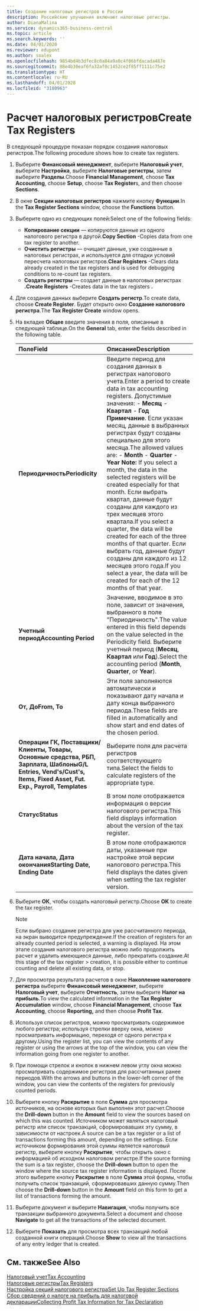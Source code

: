 ```yaml
---
title: Создание налоговых регистров в России
description: Российские улучшения включают налоговые регистры.
author: DianaMalina
ms.service: dynamics365-business-central
ms.topic: article
ms.search.keywords: ''
ms.date: 04/01/2020
ms.reviewer: edupont
ms.author: soalex
ms.openlocfilehash: 9854bd4b3dfec8c0a84a9a0c4f06bfdacada487e
ms.sourcegitcommit: 88e4b30eaf6fa32af0c1452ce2f85ff1111c75e2
ms.translationtype: HT
ms.contentlocale: ru-RU
ms.lasthandoff: 04/01/2020
ms.locfileid: "3180963"
---
```

# <a name="create-tax-registers"></a><span data-ttu-id="e4743-103">Расчет налоговых регистров</span><span class="sxs-lookup"><span data-stu-id="e4743-103">Create Tax Registers</span></span>

<span data-ttu-id="e4743-104">В следующей процедуре показан порядок создания налоговых регистров.</span><span class="sxs-lookup"><span data-stu-id="e4743-104">The following procedure shows how to create tax registers.</span></span>

1. <span data-ttu-id="e4743-105">Выберите **Финансовый менеджмент**, выберите **Налоговый учет**, выберите **Настройка**, выберите **Налоговые регистры**, затем выберите **Разделы**.</span><span class="sxs-lookup"><span data-stu-id="e4743-105">Choose **Financial Management**, choose **Tax Accounting**, choose **Setup**, choose **Tax Register**s, and then choose **Sections**.</span></span>

2. <span data-ttu-id="e4743-106">В окне **Секции налоговых регистров** нажмите кнопку **Функции**.</span><span class="sxs-lookup"><span data-stu-id="e4743-106">In the **Tax Register Sections** window, choose the **Functions** button.</span></span>

3. <span data-ttu-id="e4743-107">Выберите одно из следующих полей:</span><span class="sxs-lookup"><span data-stu-id="e4743-107">Select one of the following fields:</span></span>

   - <span data-ttu-id="e4743-108">**Копирование секции** — копируются данные из одного налогового регистра в другой.</span><span class="sxs-lookup"><span data-stu-id="e4743-108">**Copy Section** -Copies data from one tax register to another.</span></span>
   - <span data-ttu-id="e4743-109">**Очистить регистры** — очищает данные, уже созданные в налоговых регистрах, и используется для отладки условий пересчета налоговых регистров.</span><span class="sxs-lookup"><span data-stu-id="e4743-109">**Clear Registers** -Clears data already created in the tax registers and is used for debugging conditions to re-count tax registers.</span></span>
   - <span data-ttu-id="e4743-110">**Создать регистры** — создает данные в налоговых регистрах **.**</span><span class="sxs-lookup"><span data-stu-id="e4743-110">**Create Registers** -Creates data in the tax registers **.**</span></span>

4. <span data-ttu-id="e4743-111">Для создания данных выберите **Создать регистр**.</span><span class="sxs-lookup"><span data-stu-id="e4743-111">To create data, choose **Create Register**.</span></span> <span data-ttu-id="e4743-112">Будет открыто окно **Создание налогового регистра**.</span><span class="sxs-lookup"><span data-stu-id="e4743-112">The **Tax Register Create** window opens.</span></span>

5. <span data-ttu-id="e4743-113">На вкладке **Общее** введите значения в поля, описанные в следующей таблице.</span><span class="sxs-lookup"><span data-stu-id="e4743-113">On the **General** tab, enter the fields described in the following table.</span></span>

   | <span data-ttu-id="e4743-114">Поле</span><span class="sxs-lookup"><span data-stu-id="e4743-114">Field</span></span>                                                        | <span data-ttu-id="e4743-115">Описание</span><span class="sxs-lookup"><span data-stu-id="e4743-115">Description</span></span>                                                  |
   | :----------------------------------------------------------- | :----------------------------------------------------------- |
   | <span data-ttu-id="e4743-116">**Периодичность**</span><span class="sxs-lookup"><span data-stu-id="e4743-116">**Periodicity**</span></span>                                              | <span data-ttu-id="e4743-117">Введите период для создания данных в регистрах налогового учета.</span><span class="sxs-lookup"><span data-stu-id="e4743-117">Enter a period to create data in tax accounting registers.</span></span> <span data-ttu-id="e4743-118">Допустимые значения:   -   **Месяц** -   **Квартал** -   **Год** **Примечание**. Если указан месяц, данные в выбранных регистрах будут созданы специально для этого месяца.</span><span class="sxs-lookup"><span data-stu-id="e4743-118">The allowed values are:   -   **Month** -   **Quarter** -   **Year** **Note:**      If you select a month, the data in the selected registers will be created especially for that month.</span></span> <span data-ttu-id="e4743-119">Если выбрать квартал, данные будут созданы для каждого из трех месяцев этого квартала.</span><span class="sxs-lookup"><span data-stu-id="e4743-119">If you select a quarter, the data will be created for each of the three months of that quarter.</span></span> <span data-ttu-id="e4743-120">Если выбрать год, данные будут созданы для каждого из 12 месяцев этого года.</span><span class="sxs-lookup"><span data-stu-id="e4743-120">If you select a year, the data will be created for each of the 12 months of that year.</span></span> |
   | <span data-ttu-id="e4743-121">**Учетный период**</span><span class="sxs-lookup"><span data-stu-id="e4743-121">**Accounting Period**</span></span>                                        | <span data-ttu-id="e4743-122">Значение, вводимое в это поле, зависит от значения, выбранного в поле "Периодичность".</span><span class="sxs-lookup"><span data-stu-id="e4743-122">The value entered in this field depends on the value selected in the Periodicity field.</span></span> <span data-ttu-id="e4743-123">Выберите учетный период (**Месяц**, **Квартал** или **Год**).</span><span class="sxs-lookup"><span data-stu-id="e4743-123">Select the accounting period (**Month**, **Quarter**, or **Year**).</span></span> |
   | <span data-ttu-id="e4743-124">**От, До**</span><span class="sxs-lookup"><span data-stu-id="e4743-124">**From, To**</span></span>                                                 | <span data-ttu-id="e4743-125">Эти поля заполняются автоматически и показывают дату начала и дату конца выбранного периода.</span><span class="sxs-lookup"><span data-stu-id="e4743-125">These fields are filled in automatically and show start and end dates of the chosen period.</span></span> |
   | <span data-ttu-id="e4743-126">**Операции ГК, Поставщики/Клиенты, Товары, Основные средства, РБП, Зарплата, Шаблоны**</span><span class="sxs-lookup"><span data-stu-id="e4743-126">**G/L Entries, Vend's/Cust's, Items, Fixed Asset, Fut. Exp., Payroll, Templates**</span></span> | <span data-ttu-id="e4743-127">Выберите поля для расчета регистров соответствующего типа.</span><span class="sxs-lookup"><span data-stu-id="e4743-127">Select the fields to calculate registers of the appropriate type.</span></span> |
   | <span data-ttu-id="e4743-128">**Статус**</span><span class="sxs-lookup"><span data-stu-id="e4743-128">**Status**</span></span>                                                   | <span data-ttu-id="e4743-129">В этом поле отображается информация о версии налогового регистра.</span><span class="sxs-lookup"><span data-stu-id="e4743-129">This field displays information about the version of the tax register.</span></span> |
   | <span data-ttu-id="e4743-130">**Дата начала, Дата окончания**</span><span class="sxs-lookup"><span data-stu-id="e4743-130">**Starting Date, Ending Date**</span></span>                               | <span data-ttu-id="e4743-131">В этом поле отображаются даты, указанные при настройке этой версии налогового регистра.</span><span class="sxs-lookup"><span data-stu-id="e4743-131">This field displays the dates given when setting the tax register version.</span></span> |

6. <span data-ttu-id="e4743-132">Выберите **ОК**, чтобы создать налоговый регистр.</span><span class="sxs-lookup"><span data-stu-id="e4743-132">Choose **OK** to create the tax register.</span></span>

    > [!NOTE]
    > <span data-ttu-id="e4743-133">Если выбрано создание регистра для уже рассчитанного периода, на экран выводится предупреждение.</span><span class="sxs-lookup"><span data-stu-id="e4743-133">If the creation of registers for an already counted period is selected, a warning is displayed.</span></span> <span data-ttu-id="e4743-134">На этом этапе создания налогового регистра можно либо продолжить расчет и удалить имеющиеся данные, либо прекратить создание.</span><span class="sxs-lookup"><span data-stu-id="e4743-134">At this stage of the tax register     > creation, it is possible either to continue counting and delete all existing data, or stop.</span></span>

7. <span data-ttu-id="e4743-135">Для просмотра результата расчетов в окне **Накопление налогового регистра** выберите **Финансовый менеджмент**, выберите **Налоговый учет**, выберите **Отчетность**, затем выберите **Налог на прибыль**.</span><span class="sxs-lookup"><span data-stu-id="e4743-135">To view the calculated information in the **Tax Register Accumulation** window, choose **Financial Management**, choose **Tax Accounting**, choose **Reporting,** and then choose **Profit Tax**.</span></span>

8. <span data-ttu-id="e4743-136">Используя список регистров, можно просматривать содержимое любого регистра; используя стрелки вверху окна, можно просматривать информацию, переходя от одного регистра к другому.</span><span class="sxs-lookup"><span data-stu-id="e4743-136">Using the register list, you can view the contents of any register or using the arrows at the top of the window, you can view the information going from one register to another.</span></span>

9. <span data-ttu-id="e4743-137">При помощи стрелок и кнопок в нижнем левом углу окна можно просматривать содержимое регистров для рассчитанных ранее периодов.</span><span class="sxs-lookup"><span data-stu-id="e4743-137">With the arrows and buttons in the lower-left corner of the window, you can view the contents of the registers for previously counted periods.</span></span>

10. <span data-ttu-id="e4743-138">Выберите кнопку **Раскрытие** в поле **Сумма** для просмотра источников, на основе которых был выполнен этот расчет.</span><span class="sxs-lookup"><span data-stu-id="e4743-138">Choose the **Drill-down** button in the **Amount** field to view the sources based on which this was counted.</span></span> <span data-ttu-id="e4743-139">Источником может являться налоговый регистр или список транзакций, сформировавших эту сумму, в зависимости от настроек.</span><span class="sxs-lookup"><span data-stu-id="e4743-139">A source can be a tax register or a list of transactions forming this amount, depending on the settings.</span></span> <span data-ttu-id="e4743-140">Если источником формирования этой суммы является налоговый регистр, выберите кнопку **Раскрытие**, чтобы открыть окно с информацией об исходном налоговом регистре.</span><span class="sxs-lookup"><span data-stu-id="e4743-140">If the source forming the sum is a tax register, choose the **Drill-down** button to open the window where the source tax register information is displayed.</span></span> <span data-ttu-id="e4743-141">После этого выберите кнопку **Раскрытие** в поле **Сумма** этой формы, чтобы получить список транзакций, сформировавших данную сумму.</span><span class="sxs-lookup"><span data-stu-id="e4743-141">Then choose the **Drill-down** button in the **Amount** field on this form to get a list of transactions forming the amount.</span></span>

11. <span data-ttu-id="e4743-142">Выберите документ и выберите **Навигация**, чтобы получить все транзакции выбранного документа.</span><span class="sxs-lookup"><span data-stu-id="e4743-142">Select a document and choose **Navigate** to get all the transactions of the selected document.</span></span>

12. <span data-ttu-id="e4743-143">Выберите **Показать** для просмотра всех транзакций любой созданной книги операций.</span><span class="sxs-lookup"><span data-stu-id="e4743-143">Choose **Show** to view all the transactions of any entry ledger that is created.</span></span>

## <a name="see-also"></a><span data-ttu-id="e4743-144">См. также</span><span class="sxs-lookup"><span data-stu-id="e4743-144">See Also</span></span>

[<span data-ttu-id="e4743-145">Налоговый учет</span><span class="sxs-lookup"><span data-stu-id="e4743-145">Tax Accounting</span></span>](Tax-Accounting.md)  
[<span data-ttu-id="e4743-146">Налоговые регистры</span><span class="sxs-lookup"><span data-stu-id="e4743-146">Tax Registers</span></span>](Tax-Registers.md)  
[<span data-ttu-id="e4743-147">Настройка секций налогового регистра</span><span class="sxs-lookup"><span data-stu-id="e4743-147">Set Up Tax Register Sections</span></span>](How-to-Set-Up-Tax-Register-Sections.md)  
[<span data-ttu-id="e4743-148">Сбор сведений о налоге на прибыль для налоговой декларации</span><span class="sxs-lookup"><span data-stu-id="e4743-148">Collecting Profit Tax Information for Tax Declaration</span></span>](Collecting-Profit-Tax-Information-for-Tax-Declaration.md)  
